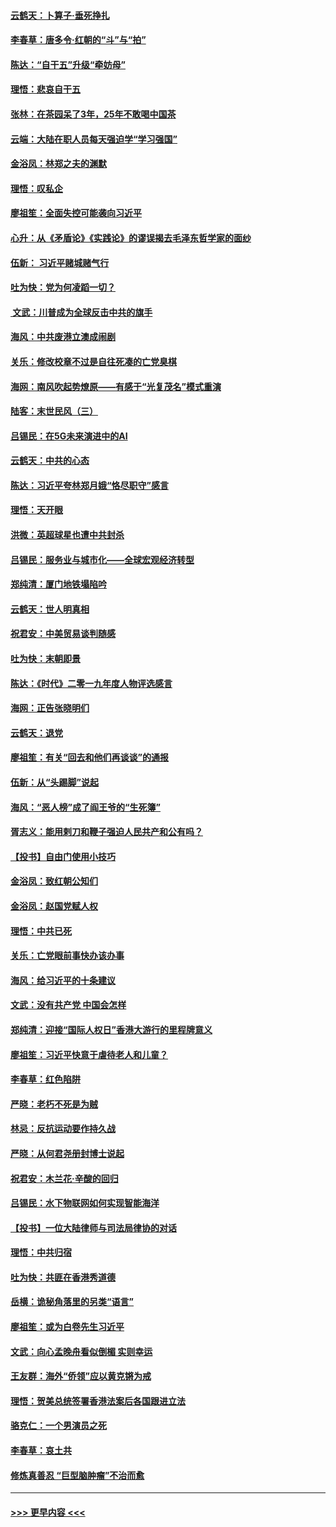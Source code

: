 #### [云鹤天：卜算子‧垂死挣扎](../pages/nsc993/n11739956.md?t=12240011) 
#### [李春草：唐多令‧红朝的“斗”与“拍”](../pages/nsc993/n11739830.md?t=12240011) 
#### [陈达：“自干五”升级“牵妨母”](../pages/nsc993/n11739724.md?t=12240011) 
#### [理悟：悲哀自干五](../pages/nsc993/n11739547.md?t=12240011) 
#### [张林：在茶园呆了3年，25年不敢喝中国茶](../pages/nsc993/n11739240.md?t=12240011) 
#### [云端：大陆在职人员每天强迫学“学习强国”](../pages/nsc993/n11738735.md?t=12240011) 
#### [金浴凤：林郑之夫的渊默](../pages/nsc993/n11737735.md?t=12240011) 
#### [理悟：叹私企](../pages/nsc993/n11737715.md?t=12240011) 
#### [廖祖笙：全面失控可能袭向习近平](../pages/nsc993/n11737704.md?t=12240011) 
#### [心升：从《矛盾论》《实践论》的谬误揭去毛泽东哲学家的面纱](../pages/nsc993/n11736962.md?t=12240011) 
#### [伍新： 习近平赌城赌气行](../pages/nsc993/n11736929.md?t=12240011) 
#### [吐为快：党为何凌蹈一切？](../pages/nsc993/n11736915.md?t=12240011) 
#### [ 文武：川普成为全球反击中共的旗手](../pages/nsc993/n11736882.md?t=12240011) 
#### [海风：中共废港立澳成闹剧](../pages/nsc993/n11735857.md?t=12240011) 
#### [关乐：修改校章不过是自往死凑的亡党臭棋](../pages/nsc993/n11735097.md?t=12240011) 
#### [海网：南风吹起势燎原——有感于“光复茂名”模式重演](../pages/nsc993/n11732308.md?t=12240011) 
#### [陆客：末世民风（三）](../pages/nsc993/n11732211.md?t=12240011) 
#### [吕锡民：在5G未来演进中的AI](../pages/nsc993/n11730010.md?t=12240011) 
#### [云鹤天：中共的心态](../pages/nsc993/n11729906.md?t=12240011) 
#### [陈达：习近平夸林郑月娥“恪尽职守”感言](../pages/nsc993/n11729881.md?t=12240011) 
#### [理悟：天开眼](../pages/nsc993/n11729699.md?t=12240011) 
#### [洪微：英超球星也遭中共封杀](../pages/nsc993/n11727243.md?t=12240011) 
#### [吕锡民：服务业与城市化——全球宏观经济转型](../pages/nsc993/n11725845.md?t=12240011) 
#### [郑纯清：厦门地铁塌陷吟](../pages/nsc993/n11725813.md?t=12240011) 
#### [云鹤天：世人明真相](../pages/nsc993/n11725621.md?t=12240011) 
#### [祝君安：中美贸易谈判随感](../pages/nsc993/n11725609.md?t=12240011) 
#### [吐为快：末朝即景](../pages/nsc993/n11723365.md?t=12240011) 
#### [陈达：《时代》二零一九年度人物评选感言](../pages/nsc993/n11723337.md?t=12240011) 
#### [海网：正告张晓明们](../pages/nsc993/n11723228.md?t=12240011) 
#### [云鹤天：退党](../pages/nsc993/n11723056.md?t=12240011) 
#### [廖祖笙：有关“回去和他们再谈谈”的通报](../pages/nsc993/n11722442.md?t=12240011) 
#### [伍新：从“头踢脚”说起](../pages/nsc993/n11722429.md?t=12240011) 
#### [海风：“恶人榜”成了阎王爷的“生死簿”](../pages/nsc993/n11722272.md?t=12240011) 
#### [胥志义：能用剌刀和鞭子强迫人民共产和公有吗？](../pages/nsc993/n11720569.md?t=12240011) 
#### [【投书】自由门使用小技巧](../pages/nsc993/n11720180.md?t=12240011) 
#### [金浴凤：致红朝公知们](../pages/nsc993/n11720563.md?t=12240011) 
#### [金浴凤：赵国党赋人权](../pages/nsc993/n11720533.md?t=12240011) 
#### [理悟：中共已死](../pages/nsc993/n11720233.md?t=12240011) 
#### [关乐：亡党眼前事快办该办事](../pages/nsc993/n11719160.md?t=12240011) 
#### [海风：给习近平的十条建议](../pages/nsc993/n11717616.md?t=12240011) 
#### [文武：没有共产党 中国会怎样](../pages/nsc993/n11717584.md?t=12240011) 
#### [郑纯清：迎接“国际人权日”香港大游行的里程牌意义](../pages/nsc993/n11717417.md?t=12240011) 
#### [廖祖笙：习近平快意于虐待老人和儿童？](../pages/nsc993/n11715313.md?t=12240011) 
#### [李春草：红色陷阱](../pages/nsc993/n11715029.md?t=12240011) 
#### [严晓：老朽不死是为贼](../pages/nsc993/n11712910.md?t=12240011) 
#### [林忌：反抗运动要作持久战](../pages/nsc993/n11712623.md?t=12240011) 
#### [严晓：从何君尧册封博士说起](../pages/nsc993/n11712465.md?t=12240011) 
#### [祝君安：木兰花·辛酸的回归](../pages/nsc993/n11712381.md?t=12240011) 
#### [吕锡民：水下物联网如何实现智能海洋](../pages/nsc993/n11711158.md?t=12240011) 
#### [【投书】一位大陆律师与司法局律协的对话](../pages/nsc993/n11709675.md?t=12240011) 
#### [理悟：中共归宿](../pages/nsc993/n11710059.md?t=12240011) 
#### [吐为快：共匪在香港秀道德](../pages/nsc993/n11709979.md?t=12240011) 
#### [岳横：诡秘角落里的另类“语言”](../pages/nsc993/n11709792.md?t=12240011) 
#### [廖祖笙：或为白卷先生习近平](../pages/nsc993/n11708330.md?t=12240011) 
#### [文武：向心孟晚舟看似倒楣 实则幸运](../pages/nsc993/n11708236.md?t=12240011) 
#### [王友群：海外“侨领”应以黄克锵为戒](../pages/nsc993/n11706176.md?t=12240011) 
#### [理悟：贺美总统签署香港法案后各国跟进立法](../pages/nsc993/n11706853.md?t=12240011) 
#### [骆克仁：一个男演员之死](../pages/nsc993/n11706677.md?t=12240011) 
#### [李春草：哀土共](../pages/nsc993/n11706255.md?t=12240011) 
#### [修炼真善忍 “巨型脑肿瘤”不治而愈](../pages/nsc993/n11705340.md?t=12240011) 

----
#### [ >>> 更早内容 <<< ](../indexes/nsc993-earlier.md)
